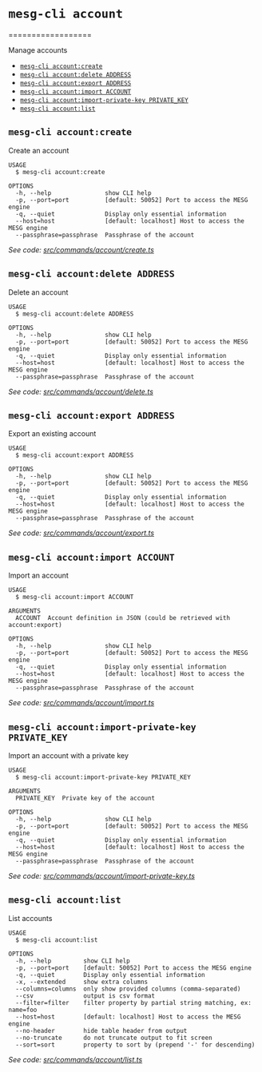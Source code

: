 # `mesg-cli account`
==================

Manage accounts

* [`mesg-cli account:create`](#mesg-cli-accountcreate)
* [`mesg-cli account:delete ADDRESS`](#mesg-cli-accountdelete-address)
* [`mesg-cli account:export ADDRESS`](#mesg-cli-accountexport-address)
* [`mesg-cli account:import ACCOUNT`](#mesg-cli-accountimport-account)
* [`mesg-cli account:import-private-key PRIVATE_KEY`](#mesg-cli-accountimport-private-key-private_key)
* [`mesg-cli account:list`](#mesg-cli-accountlist)

## `mesg-cli account:create`

Create an account

```
USAGE
  $ mesg-cli account:create

OPTIONS
  -h, --help               show CLI help
  -p, --port=port          [default: 50052] Port to access the MESG engine
  -q, --quiet              Display only essential information
  --host=host              [default: localhost] Host to access the MESG engine
  --passphrase=passphrase  Passphrase of the account
```

_See code: [src/commands/account/create.ts](https://github.com/mesg-foundation/cli/blob/v1.3.0/src/commands/account/create.ts)_

## `mesg-cli account:delete ADDRESS`

Delete an account

```
USAGE
  $ mesg-cli account:delete ADDRESS

OPTIONS
  -h, --help               show CLI help
  -p, --port=port          [default: 50052] Port to access the MESG engine
  -q, --quiet              Display only essential information
  --host=host              [default: localhost] Host to access the MESG engine
  --passphrase=passphrase  Passphrase of the account
```

_See code: [src/commands/account/delete.ts](https://github.com/mesg-foundation/cli/blob/v1.3.0/src/commands/account/delete.ts)_

## `mesg-cli account:export ADDRESS`

Export an existing account

```
USAGE
  $ mesg-cli account:export ADDRESS

OPTIONS
  -h, --help               show CLI help
  -p, --port=port          [default: 50052] Port to access the MESG engine
  -q, --quiet              Display only essential information
  --host=host              [default: localhost] Host to access the MESG engine
  --passphrase=passphrase  Passphrase of the account
```

_See code: [src/commands/account/export.ts](https://github.com/mesg-foundation/cli/blob/v1.3.0/src/commands/account/export.ts)_

## `mesg-cli account:import ACCOUNT`

Import an account

```
USAGE
  $ mesg-cli account:import ACCOUNT

ARGUMENTS
  ACCOUNT  Account definition in JSON (could be retrieved with account:export)

OPTIONS
  -h, --help               show CLI help
  -p, --port=port          [default: 50052] Port to access the MESG engine
  -q, --quiet              Display only essential information
  --host=host              [default: localhost] Host to access the MESG engine
  --passphrase=passphrase  Passphrase of the account
```

_See code: [src/commands/account/import.ts](https://github.com/mesg-foundation/cli/blob/v1.3.0/src/commands/account/import.ts)_

## `mesg-cli account:import-private-key PRIVATE_KEY`

Import an account with a private key

```
USAGE
  $ mesg-cli account:import-private-key PRIVATE_KEY

ARGUMENTS
  PRIVATE_KEY  Private key of the account

OPTIONS
  -h, --help               show CLI help
  -p, --port=port          [default: 50052] Port to access the MESG engine
  -q, --quiet              Display only essential information
  --host=host              [default: localhost] Host to access the MESG engine
  --passphrase=passphrase  Passphrase of the account
```

_See code: [src/commands/account/import-private-key.ts](https://github.com/mesg-foundation/cli/blob/v1.3.0/src/commands/account/import-private-key.ts)_

## `mesg-cli account:list`

List accounts

```
USAGE
  $ mesg-cli account:list

OPTIONS
  -h, --help         show CLI help
  -p, --port=port    [default: 50052] Port to access the MESG engine
  -q, --quiet        Display only essential information
  -x, --extended     show extra columns
  --columns=columns  only show provided columns (comma-separated)
  --csv              output is csv format
  --filter=filter    filter property by partial string matching, ex: name=foo
  --host=host        [default: localhost] Host to access the MESG engine
  --no-header        hide table header from output
  --no-truncate      do not truncate output to fit screen
  --sort=sort        property to sort by (prepend '-' for descending)
```

_See code: [src/commands/account/list.ts](https://github.com/mesg-foundation/cli/blob/v1.3.0/src/commands/account/list.ts)_
